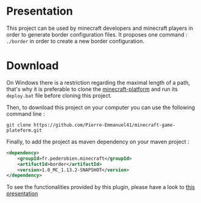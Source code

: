 # Presentation

This project can be used by minecraft developers and minecraft players in order to generate border configuration files. It proposes one command : <code>./border</code> in order to create a new border configuration.

# Download

On Windows there is a restriction regarding the maximal length of a path, that's why it is preferable to clone the [minecraft-platform](https://github.com/Pierre-Emmanuel41/minecraft-game-plateform/blob/master/README.md) and run its <code>deploy.bat</code> file before cloning this project.

Then, to download this project on your computer you can use the following command line :

```git
git clone https://github.com/Pierre-Emmanuel41/minecraft-game-plateform.git
```

Finally, to add the project as maven dependency on your maven project :

```xml
<dependency>
	<groupId>fr.pederobien.minecraft</groupId>
	<artifactId>border</artifactId>
	<version>1.0_MC_1.13.2-SNAPSHOT</version>
</dependency>
```

To see the functionalities provided by this plugin, please have a look to [this presentation](https://github.com/Pierre-Emmanuel41/minecraft-border/blob/1.0_MC_1.13.2-SNAPSHOT/Presentation.md)
